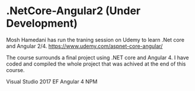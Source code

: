 # .NetCore-Angular2 (Under Development)


Mosh Hamedani has run the traning session on Udemy to learn .Net core and Angular 2/4.
https://www.udemy.com/aspnet-core-angular/

The course surrounds a final project using .NET core and Angular 4. I have coded and compiled the whole project that was achived at the end of this course. 

Visual Studio 2017
EF
Angular 4
NPM


